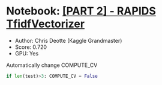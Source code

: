 
# Notebook: [[PART 2] - RAPIDS TfidfVectorizer](https://www.kaggle.com/cdeotte/part-2-rapids-tfidfvectorizer-cv-0-700)

- Author: Chris Deotte (Kaggle Grandmaster)
- Score: 0.720
- GPU: Yes

Automatically change COMPUTE_CV

```python
if len(test)>3: COMPUTE_CV = False
```
